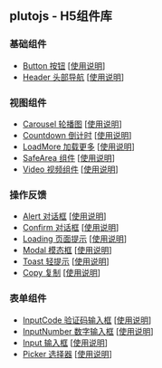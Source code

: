 ## plutojs - H5组件库

### 基础组件

- [Button 按钮](http://pluto.smallpig.cn/?path=/story/%E5%9F%BA%E7%A1%80%E7%BB%84%E4%BB%B6-button-%E6%8C%89%E9%92%AE--story-1)
  [[使用说明](https://www.npmjs.com/package/@plutojs/button)]
- [Header 头部导航](http://pluto.smallpig.cn/?path=/story/%E5%9F%BA%E7%A1%80%E7%BB%84%E4%BB%B6-header-%E5%A4%B4%E9%83%A8%E5%AF%BC%E8%88%AA--story-1)
  [[使用说明](https://www.npmjs.com/package/@plutojs/header)]

### 视图组件
- [Carousel 轮播图](http://pluto.smallpig.cn/?path=/story/%E8%A7%86%E5%9B%BE%E7%BB%84%E4%BB%B6-carousel-%E8%BD%AE%E6%92%AD%E5%9B%BE--story-1)
  [[使用说明](https://www.npmjs.com/package/@plutojs/carousel)]
- [Countdown 倒计时](http://pluto.smallpig.cn/?path=/story/%E8%A7%86%E5%9B%BE%E7%BB%84%E4%BB%B6-countdown-%E5%80%92%E8%AE%A1%E6%97%B6--story-1)
  [[使用说明](https://www.npmjs.com/package/@plutojs/countdown)]
- [LoadMore 加载更多](http://pluto.smallpig.cn/?path=/story/%E8%A7%86%E5%9B%BE%E7%BB%84%E4%BB%B6-loadmore-%E5%8A%A0%E8%BD%BD%E6%9B%B4%E5%A4%9A--story-1)
  [[使用说明](https://www.npmjs.com/package/@plutojs/load-more)]
- [SafeArea 组件](http://pluto.smallpig.cn/?path=/story/%E8%A7%86%E5%9B%BE%E7%BB%84%E4%BB%B6-safearea-%E7%BB%84%E4%BB%B6--story-1)
  [[使用说明](https://www.npmjs.com/package/@plutojs/safe-area)]
- [Video 视频组件](http://pluto.smallpig.cn/?path=/story/%E8%A7%86%E5%9B%BE%E7%BB%84%E4%BB%B6-video-%E8%A7%86%E9%A2%91%E7%BB%84%E4%BB%B6--story-1)
  [[使用说明](https://www.npmjs.com/package/@plutojs/video)]

### 操作反馈
- [Alert 对话框](http://pluto.smallpig.cn/?path=/story/%E6%93%8D%E4%BD%9C%E5%8F%8D%E9%A6%88-dialog-%E5%AF%B9%E8%AF%9D%E6%A1%86--story-1)
  [[使用说明](https://www.npmjs.com/package/@plutojs/dialog)]
- [Confirm 对话框](http://pluto.smallpig.cn/?path=/story/%E6%93%8D%E4%BD%9C%E5%8F%8D%E9%A6%88-dialog-%E5%AF%B9%E8%AF%9D%E6%A1%86--story-2)
  [[使用说明](https://www.npmjs.com/package/@plutojs/dialog)]
- [Loading 页面提示](http://pluto.smallpig.cn/?path=/story/%E6%93%8D%E4%BD%9C%E5%8F%8D%E9%A6%88-loading-%E9%A1%B5%E9%9D%A2%E6%8F%90%E7%A4%BA--story-1)
  [[使用说明](https://www.npmjs.com/package/@plutojs/loading)]
- [Modal 模态框](http://pluto.smallpig.cn/?path=/story/%E6%93%8D%E4%BD%9C%E5%8F%8D%E9%A6%88-modal-%E6%A8%A1%E6%80%81%E6%A1%86--story-1)
  [[使用说明](https://www.npmjs.com/package/@plutojs/modal)]
- [Toast 轻提示](http://pluto.smallpig.cn/?path=/story/%E6%93%8D%E4%BD%9C%E5%8F%8D%E9%A6%88-toast-%E8%BD%BB%E6%8F%90%E7%A4%BA--story-1)
  [[使用说明](https://www.npmjs.com/package/@plutojs/toast)]
- [Copy 复制](http://pluto.smallpig.cn/?path=/story/%E6%93%8D%E4%BD%9C%E5%8F%8D%E9%A6%88-copy-%E5%A4%8D%E5%88%B6%E7%BB%84%E4%BB%B6--story-1)
  [[使用说明](https://www.npmjs.com/package/@plutojs/copy)]

### 表单组件
- [InputCode 验证码输入框](http://pluto.smallpig.cn/?path=/story/%E8%A1%A8%E5%8D%95%E7%BB%84%E4%BB%B6-inputcode-%E9%AA%8C%E8%AF%81%E7%A0%81%E8%BE%93%E5%85%A5%E6%A1%86--story-1)
  [[使用说明](https://www.npmjs.com/package/@plutojs/input-code)]
- [InputNumber 数字输入框](http://pluto.smallpig.cn/?path=/story/%E8%A1%A8%E5%8D%95%E7%BB%84%E4%BB%B6-inputnumber-%E6%95%B0%E5%AD%97%E8%BE%93%E5%85%A5%E6%A1%86--story-1)
  [[使用说明](https://www.npmjs.com/package/@plutojs/input-number)]
- [Input 输入框](http://pluto.smallpig.cn/?path=/story/%E8%A1%A8%E5%8D%95%E7%BB%84%E4%BB%B6-input-%E8%BE%93%E5%85%A5%E6%A1%86--story-1)
  [[使用说明](https://www.npmjs.com/package/@plutojs/input)]
- [Picker 选择器](http://pluto.smallpig.cn/?path=/story/%E8%A1%A8%E5%8D%95%E7%BB%84%E4%BB%B6-picker-%E9%80%89%E6%8B%A9%E5%99%A8--story-1)
  [[使用说明](https://www.npmjs.com/package/@plutojs/picker)]
